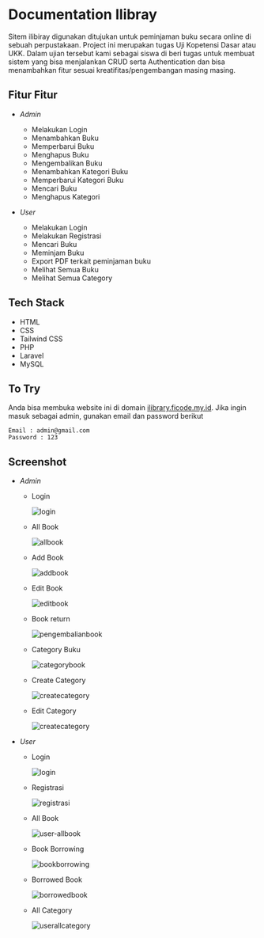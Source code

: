 # Documentation Ilibray 

Sitem ilibiray digunakan ditujukan untuk peminjaman buku secara online di sebuah perpustakaan. Project ini merupakan tugas Uji Kopetensi Dasar atau UKK. Dalam ujian tersebut kami sebagai siswa di beri tugas untuk membuat sistem yang bisa menjalankan CRUD serta Authentication dan bisa menambahkan fitur sesuai kreatifitas/pengembangan masing masing.

## Fitur Fitur

- *Admin*

    - Melakukan Login
    - Menambahkan Buku
    - Memperbarui Buku
    - Menghapus Buku
    - Mengembalikan Buku
    - Menambahkan Kategori Buku
    - Memperbarui Kategori Buku
    - Mencari Buku
    - Menghapus Kategori

- *User*

    - Melakukan Login
    - Melakukan Registrasi
    - Mencari Buku
    - Meminjam Buku
    - Export PDF terkait peminjaman buku
    - Melihat Semua Buku
    - Melihat Semua Category

## Tech Stack

- HTML
- CSS
- Tailwind CSS
- PHP
- Laravel
- MySQL

## To Try

Anda bisa membuka website ini di domain [ilibrary.ficode.my.id](https://ilibrary.ficode.my.id). Jika ingin masuk sebagai admin, gunakan email dan password berikut

```
Email : admin@gmail.com
Password : 123
```

## Screenshot

- *Admin*

    - Login

        ![login](./readme/login.png)

    - All Book

        ![allbook](./readme/admin-allbook.png)

    - Add Book

        ![addbook](./readme/admin-add-a-new-book.png)

    - Edit Book

        ![editbook](./readme/admin-edit-book.png)

    - Book return

        ![pengembalianbook](./readme/admin-pengembalian-book.png)

    - Category Buku

        ![categorybook](./readme/admin-allcategory.png)

    - Create Category

        ![createcategory](./readme/admin-create-category.png)

    - Edit Category

        ![createcategory](./readme/admin-editcategory.png)

- *User*

    - Login

        ![login](./readme/login.png)

    - Registrasi

        ![registrasi](./readme/registrasi.png)

    - All Book

        ![user-allbook](./readme/user-allbook.png)

    - Book Borrowing

        ![bookborrowing](./readme/bookborrowing.png)


    - Borrowed Book

        ![borrowedbook](./readme/borrowedbook.png)


    - All Category

        ![userallcategory](./readme/userallcategory.png)

